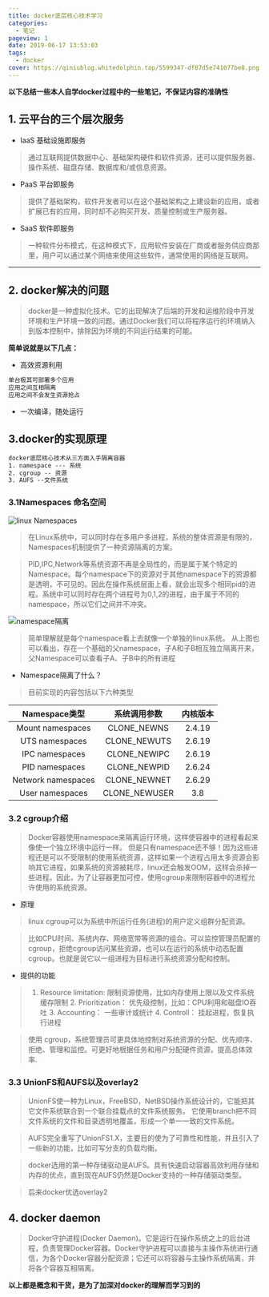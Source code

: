 ```yaml
---
title: docker底层核心技术学习
categories:
  - 笔记
pageview: 1
date: 2019-06-17 13:53:03
tags:
  - docker
cover: https://qiniublog.whitedolphin.top/5599347-df87d5e741077be8.png
---
```

**以下总结一些本人自学docker过程中的一些笔记，不保证内容的准确性**

## 1. 云平台的三个层次服务
- IaaS 基础设施即服务
> 通过互联网提供数据中心、基础架构硬件和软件资源，还可以提供服务器、操作系统、磁盘存储、数据库和/或信息资源。
- PaaS 平台即服务
> 提供了基础架构，软件开发者可以在这个基础架构之上建设新的应用，或者扩展已有的应用，同时却不必购买开发、质量控制或生产服务器。
- SaaS 软件即服务
> 一种软件分布模式，在这种模式下，应用软件安装在厂商或者服务供应商那里，用户可以通过某个网络来使用这些软件，通常使用的网络是互联网。
---
## 2. docker解决的问题
> docker是一种虚拟化技术。它的出现解决了后端的开发和运维阶段中开发环境和生产环境一致的问题。通过Docker我们可以将程序运行的环境纳入到版本控制中，排除因为环境的不同运行结果的可能。

**简单说就是以下几点：**
- 高效资源利用
```html
单台极其可部署多个应用
应用之间互相隔离
应用之间不会发生资源抢占
```
- 一次编译，随处运行

## 3.docker的实现原理
``` html
docker底层核心技术从三方面入手隔离容器
1. namespace --- 系统
2. cgroup -- 资源
3. AUFS --文件系统
```

### 3.1Namespaces 命名空间
![linux Namespaces](https://qiniublog.whitedolphin.top/5599347-df87d5e741077be8.png)

>   在Linux系统中，可以同时存在多用户多进程，系统的整体资源是有限的，Namespaces机制提供了一种资源隔离的方案。

> PID,IPC,Network等系统资源不再是全局性的，而是属于某个特定的Namespace。每个namespace下的资源对于其他namespace下的资源都是透明，不可见的。因此在操作系统层面上看，就会出现多个相同pid的进程。系统中可以同时存在两个进程号为0,1,2的进程，由于属于不同的namespace，所以它们之间并不冲突。

![namespace隔离](https://qiniublog.whitedolphin.top/5599347-765ec4bc2c1a4e86.png)

> 简单理解就是每个namespace看上去就像一个单独的linux系统。
从上图也可以看出，存在一个基础的父namespace，子A和子B相互独立隔离开来，父Namespace可以查看子A、子B中的所有进程

- Namespace隔离了什么？
> 目前实现的内容包括以下六种类型

Namespace类型|系统调用参数|内核版本
:-:|:-:|:-:
Mount namespaces|CLONE_NEWNS|2.4.19
UTS namespaces|CLONE_NEWUTS|2.6.19
IPC namespaces|CLONE_NEWIPC|2.6.19
PID namespaces|CLONE_NEWPID|2.6.24
Network namespaces|CLONE_NEWNET|2.6.29
User namespaces|CLONE_NEWUSER|3.8
  
### 3.2 cgroup介绍
 > Docker容器使用namespace来隔离运行环境，这样使容器中的进程看起来像使一个独立环境中运行一样。
但是只有namespace还不够！因为这些进程还是可以不受限制的使用系统资源，这样如果一个进程占用太多资源会影响其它进程，如果系统的资源被耗尽，linux还会触发OOM，这样会杀掉一些进程。因此，为了让容器更加可控，使用cgroup来限制容器中的进程允许使用的系统资源。

- 原理
> linux cgroup可以为系统中所运行任务(进程)的用户定义组群分配资源。

> 比如CPU时间、系统内存、网络宽带等资源的组合。可以监控管理员配置的cgroup，拒绝cgroup访问某些资源，也可以在运行的系统中动态配置cgroup。也就是说它以一组进程为目标进行系统资源分配和控制。

- 提供的功能
>  1. Resource limitation:  限制资源使用，比如内存使用上限以及文件系统缓存限制
    2. Prioritization： 优先级控制，比如：CPU利用和磁盘IO吞吐
    3. Accounting： 一些审计或统计
    4. Controll： 挂起进程，恢复执行进程

> 使用 cgroup，系统管理员可更具体地控制对系统资源的分配、优先顺序、拒绝、管理和监控。可更好地根据任务和用户分配硬件资源，提高总体效率.

### 3.3 UnionFS和AUFS以及overlay2
> UnionFS使一种为Linux，FreeBSD，NetBSD操作系统设计的，它能把其它文件系统联合到一个联合挂载点的文件系统服务。
它使用branch把不同文件系统的文件和目录透明地覆盖，形成一个单一一致的文件系统。

> AUFS完全重写了UnionFS1.X，主要目的使为了可靠性和性能，并且引入了一些新的功能，比如可写分支的负载均衡。

> docker选用的第一种存储驱动是AUFS。具有快速启动容器高效利用存储和内存的优点，直到现在AUFS仍然是Docker支持的一种存储驱动类型。

> 后来docker优选overlay2

## 4. docker daemon
> Docker守护进程(Docker Daemon)。它是运行在操作系统之上的后台进程，负责管理Docker容器。Docker守护进程可以直接与主操作系统进行通信，为各个Docker容器分配资源；它还可以将容器与主操作系统隔离，并将各个容器互相隔离。


**以上都是概念和干货，是为了加深对docker的理解而学习到的**
